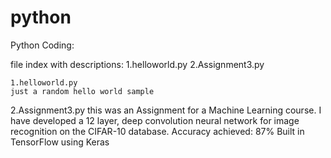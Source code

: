 # python
Python Coding:

file index with descriptions:
1.helloworld.py
2.Assignment3.py

~~~~~~~~~~~~~~~~~~~~
1.helloworld.py
just a random hello world sample
~~~~~~~~~~~~~~~~~~~~
2.Assignment3.py
this was an Assignment for a Machine Learning course. 
I have developed a 12 layer, deep convolution neural network for image recognition 
on the CIFAR-10 database. Accuracy achieved: 87%
Built in TensorFlow using Keras

